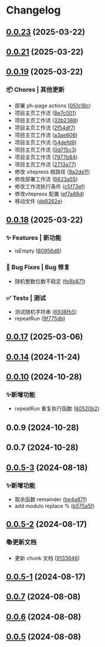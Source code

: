 # Changelog

## [0.0.23](https://github.com/jackchoumine/petite-utils/compare/v0.0.22...v0.0.23) (2025-03-22)

## [0.0.21](https://github.com/jackchoumine/petite-utils/compare/v0.0.20...v0.0.21) (2025-03-22)

## [0.0.19](https://github.com/jackchoumine/petite-utils/compare/v0.0.18...v0.0.19) (2025-03-22)


### 📦 Chores | 其他更新

* 部署 ph-page actions ([051c18c](https://github.com/jackchoumine/petite-utils/commit/051c18c998bbfb88ad95cb86adf159dd1c65a489))
* 项目主页工作流 ([8e7c001](https://github.com/jackchoumine/petite-utils/commit/8e7c0010966f10f25edf6c36e28cb8812a3dcc37))
* 项目主页工作流 ([32b2388](https://github.com/jackchoumine/petite-utils/commit/32b23880cdcf3e559c63249cc31d4e65115ef4d1))
* 项目主页工作流 ([2f54df7](https://github.com/jackchoumine/petite-utils/commit/2f54df7de3d88514d3342468d2409d795a4b224a))
* 项目主页工作流 ([a3ae606](https://github.com/jackchoumine/petite-utils/commit/a3ae60672c4db2a6854290cc1005a7004118cf5f))
* 项目主页工作流 ([54defd9](https://github.com/jackchoumine/petite-utils/commit/54defd9b45057d61fa77467d3d02c61b081f56d5))
* 项目主页工作流 ([0d715c3](https://github.com/jackchoumine/petite-utils/commit/0d715c334b7cfc6214e3e7c7545be7a736770f2e))
* 项目主页工作流 ([7977b84](https://github.com/jackchoumine/petite-utils/commit/7977b8442bf435bf6aa9ba4e39b65b484e036d3b))
* 项目主页工作流 ([2713a77](https://github.com/jackchoumine/petite-utils/commit/2713a778237e076678848f5ef153662df837f86c))
* 修改 vitepress 根路径 ([9a2de1f](https://github.com/jackchoumine/petite-utils/commit/9a2de1ff41cbf2a653638607a981330278c215fd))
* 修改部署工作流 ([6623a55](https://github.com/jackchoumine/petite-utils/commit/6623a55fd3734bc04b525edc897b8ff18f6866fe))
* 修改工作流执行条件 ([c5f73ef](https://github.com/jackchoumine/petite-utils/commit/c5f73ef2e3c3202eaf20dab57666e033a29076e4))
* 修改vitepress 配置 ([ef7a88d](https://github.com/jackchoumine/petite-utils/commit/ef7a88df5481d0ef931a28cb28d864f3ce184b18))
* 移动文件 ([de8262e](https://github.com/jackchoumine/petite-utils/commit/de8262ef70d14aed93abd32afc0ab47203604760))

## [0.0.18](https://github.com/jackchoumine/petite-utils/compare/v0.0.17...v0.0.18) (2025-03-22)


### ✨ Features | 新功能

* isEmpty ([60956d8](https://github.com/jackchoumine/petite-utils/commit/60956d8ae03284de7939ee3c7730fdeb90ff0fd6))


### 🐛 Bug Fixes | Bug 修复

* 随机整数位数不稳定 ([fe8b871](https://github.com/jackchoumine/petite-utils/commit/fe8b8711ce11be6907552eca8aabc411240f4227))


### ✅ Tests | 测试

* 测试随机字符串 ([6938fb5](https://github.com/jackchoumine/petite-utils/commit/6938fb5d20c211d8990180d12ad4e7da2f783269))
* repeatRun ([9f775db](https://github.com/jackchoumine/petite-utils/commit/9f775dbaac7cefd4f7e7c1de20ddae31abd5cc84))

## [0.0.17](https://github.com/jackchoumine/petite-utils/compare/v0.0.16...v0.0.17) (2025-03-06)

## [0.0.14](https://github.com/jackchoumine/petite-utils/compare/v0.0.13...v0.0.14) (2024-11-24)

## [0.0.10](https://github.com/jackchoumine/petite-utils/compare/0.0.9...0.0.10) (2024-10-28)


### ✨新增功能

* repeatRun 重复执行函数 ([80520b2](https://github.com/jackchoumine/petite-utils/commit/80520b2cf4f949f21d7e2bfdce030f2928225247))

## 0.0.9 (2024-10-28)

## 0.0.7 (2024-10-28)

## [0.0.5-3](https://github.com/jackchoumine/petite-utils/compare/v0.0.5-2...v0.0.5-3) (2024-08-18)


### ✨新增功能

* 取余函数 remainder ([be4a87f](https://github.com/jackchoumine/petite-utils/commit/be4a87f7e0478ca684001b6db464aa10e22913d2))
* add modulo replace % ([b575a5f](https://github.com/jackchoumine/petite-utils/commit/b575a5f579696b4638a5e84b725de97ac24f0535))

## [0.0.5-2](https://github.com/jackchoumine/petite-utils/compare/v0.0.5-1...v0.0.5-2) (2024-08-17)


### 📚更新文档

* 更新 chunk 文档 ([9133646](https://github.com/jackchoumine/petite-utils/commit/91336465ccf0defcc47fb1d795dd9870de22c072))

## [0.0.5-1](https://github.com/jackchoumine/petite-utils/compare/v0.0.5-0...v0.0.5-1) (2024-08-17)

## [0.0.7](https://github.com/jackchoumine/petite-utils/compare/0.0.6...0.0.7) (2024-08-08)

## [0.0.6](https://github.com/jackchoumine/petite-utils/compare/0.0.5...0.0.6) (2024-08-08)

## [0.0.5](https://github.com/jackchoumine/petite-utils/compare/0.0.4...0.0.5) (2024-08-08)
